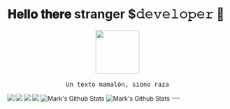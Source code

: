 <p align="center">
<h1>𝐇𝐞𝐥𝐥𝐨 𝐭𝐡𝐞𝐫𝐞 stranger $𝚍𝚎𝚟𝚎𝚕𝚘𝚙𝚎𝚛 🦖</h1>
</p>
<p align="center">
  <img src="https://raw.githubusercontent.com/coderjojo/coderjojo/master/img/github.gif" width=100>
  <br><br>
  <samp>
    Un texto mamalón, siono raza
  </samp>
</p>
<img align="center" src="https://github-readme-stats.vercel.app/api?username=DarkMarksDoe&&show_icons=true&title_color=ffc857&icon_color=8ac926&text_color=daf7dc&bg_color=151515" alt="Mark's Github Stats">
<a>
  <img align="center" src="https://github-readme-stats.vercel.app/api/top-langs?username=DarkMarksDoe&&show_icons=true&title_color=ffc857&icon_color=8ac926&text_color=daf7dc&bg_color=151515" alt="Mark's Github Stats">
</a>
<img align="left" src="https://github-readme-stats.vercel.app/api/pin/?username=darkmarksdoe&repo=machinelearningclasificadores" />
</a>
<a href="https://github.com/anuraghazra/convoychat">
<img align="left" src="https://github-readme-stats.vercel.app/api/pin/?username=darkmarksdoe&repo=useless-code-i-made" />
</a>
---
<img align="left" src="https://github-readme-stats.vercel.app/api/pin/?username=darkmarksdoe&repo=Android-Emulator-Skins" />
</a>
<a href="https://github.com/anuraghazra/convoychat">
<img align="left" src="https://github-readme-stats.vercel.app/api/pin/?username=darkmarksdoe&repo=darkmarksdoe.xyz" />
</a>



<!--
**DarkMarksDoe/DarkMarksDoe** is a ✨ _special_ ✨ repository because its `README.md` (this file) appears on your GitHub profile.

Here are some ideas to get you started:

- 🔭 I’m currently working on ...
- 🌱 I’m currently learning ...
- 👯 I’m looking to collaborate on ...
- 🤔 I’m looking for help with ...
- 💬 Ask me about ...
- 📫 How to reach me: ...
- 😄 Pronouns: ...
- ⚡ Fun fact: ...
-->
